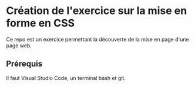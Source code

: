 # Création de l'exercice sur la mise en forme en CSS

Ce repo est un exercice permettant la découverte de la mise en page d'une page web.

## Prérequis

Il faut Visual Studio Code, un terminal bash et git.